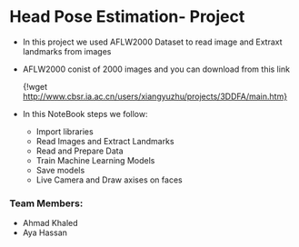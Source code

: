 # Head Pose Estimation- Project

- In this project we used AFLW2000 Dataset to read image and Extraxt landmarks from images
- AFLW2000 conist of 2000 images and you can download from this link 

    {!wget http://www.cbsr.ia.ac.cn/users/xiangyuzhu/projects/3DDFA/main.htm}


- In this NoteBook steps we follow:
  - Import libraries
  - Read Images and Extract Landmarks
  - Read and Prepare Data
  - Train Machine Learning Models
  - Save models 
  - Live Camera and Draw axises on faces


### Team Members:
   - Ahmad Khaled
   - Aya Hassan
